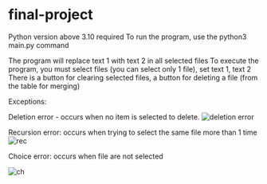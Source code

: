 # final-project

Python version above 3.10 required
To run the program, use the python3 main.py command

The program will replace text 1 with text 2 in all selected files
To execute the program, you must select files (you can select only 1 file), set text 1, text 2
There is a button for clearing selected files, a button for deleting a file (from the table for merging)


Exceptions:

Deletion error - occurs when no item is selected to delete.
![deletion error](https://user-images.githubusercontent.com/102584092/170171827-6ee8ca1d-b371-4e12-9ef3-d1e8629ce99b.png)


Recursion error: occurs when trying to select the same file more than 1 time
![rec](https://user-images.githubusercontent.com/102584092/170171948-4107c5e2-71bd-4f98-aaf8-e96fbff2450b.png)


Choice error: occurs when file are not selected

![ch](https://user-images.githubusercontent.com/102584092/170172103-8d0a15b8-5dba-4509-8de8-516073df0a33.png)

